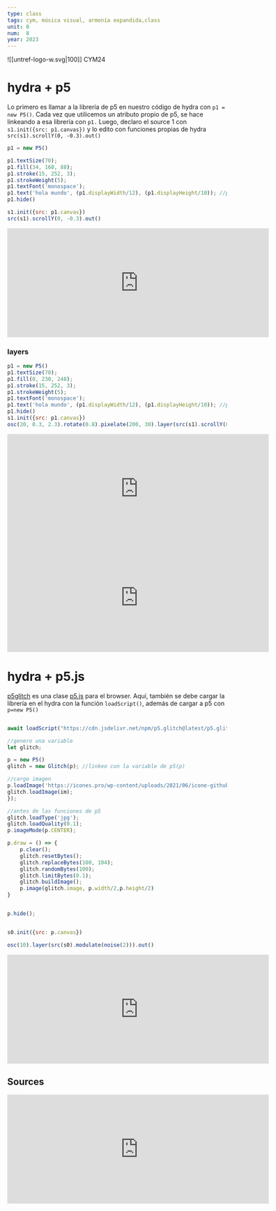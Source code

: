 ```yaml
---
type: class
tags: cym, música visual, armonía expandida,class
unit: 0
num:  8
year: 2023
---
```


<!-- slide bg="#010100"--> 
![[untref-logo-w.svg|100]]
CYM24

# hydra + p5

Lo primero es llamar a la librería de p5 en nuestro código de hydra con `p1 = new P5()`. Cada vez que utilicemos un atributo propio de p5, se hace linkeando a esa librería con `p1.`
Luego, declaro el source 1 con `s1.init({src: p1.canvas})` y lo edito con funciones propias de hydra `src(s1).scrollY(0, -0.3).out()`

```js
p1 = new P5()

p1.textSize(70);
p1.fill(34, 160, 88);
p1.stroke(15, 252, 3);
p1.strokeWeight(5);
p1.textFont('monospace');
p1.text('hola mundo', (p1.displayWidth/12), (p1.displayHeight/10)); //posición
p1.hide()

s1.init({src: p1.canvas})
src(s1).scrollY(0, -0.3).out()
```
<iframe src="https://hydra.ojack.xyz/?sketch_id=ZNwJdUlDz78hti0a" name="myFrame" align="center" scrolling="no" style="width: 600px; height: 250px; border: solid 0px #000000;"></iframe>

### layers
```js
p1 = new P5()
p1.textSize(70);
p1.fill(0, 230, 248);
p1.stroke(15, 252, 3);
p1.strokeWeight(5);
p1.textFont('monospace');
p1.text('hola mundo', (p1.displayWidth/12), (p1.displayHeight/10)); //posición
p1.hide()
s1.init({src: p1.canvas})
osc(20, 0.3, 2.3).rotate(0.8).pixelate(200, 30).layer(src(s1).scrollY(0, -0.3)).out() //layers
```
<iframe src="https://hydra.ojack.xyz/?sketch_id=QMCReGyGerpApHH8" name="myFrame" align="center" scrolling="no" style="width: 600px; height: 250px; border: solid 0px #000000;"></iframe>


<iframe src="https://hydra.ojack.xyz/?sketch_id=8URh0QPiMyO5js7n" name="myFrame" align="center" scrolling="no" style="width: 600px; height: 250px; border: solid 0px #000000;"></iframe>

# hydra + p5.js
[p5glitch](http://p5.glitch.me/) es una clase [p5.js](https://p5js.org/) para el browser.
Aquí, también se debe cargar la librería en el hydra con la función `loadScript()`, además de cargar a p5 con `p=new P5()`

```js

await loadScript("https://cdn.jsdelivr.net/npm/p5.glitch@latest/p5.glitch.js")

//genero una variable
let glitch;

p = new P5()
glitch = new Glitch(p); //linkeo con la variable de p5(p)

//cargo imagen
p.loadImage('https://icones.pro/wp-content/uploads/2021/06/icone-github-orange.png', function(im) {
glitch.loadImage(im);
});

//antes de las funciones de p5
glitch.loadType('jpg');
glitch.loadQuality(0.1);
p.imageMode(p.CENTER);

p.draw = () => {
	p.clear();
	glitch.resetBytes(); 
	glitch.replaceBytes(100, 104); 
	glitch.randomBytes(100);
	glitch.limitBytes(0.1);
	glitch.buildImage();
	p.image(glitch.image, p.width/2,p.height/2)
}


p.hide();


s0.init({src: p.canvas}) 

osc(10).layer(src(s0).modulate(noise(2))).out()
```

<iframe src="https://hydra.ojack.xyz/?sketch_id=ZPzH7g6tB38IqwEp" name="myFrame" align="center" scrolling="no" style="width: 600px; height: 250px; border: solid 0px #000000;"></iframe>


## Sources
<iframe src="https://codepen.io/carodip/pen/ExryNBJ" name="myFrame" align="center" scrolling="no" style="width: 600px; height: 250px; border: solid 0px #000000;"></iframe>

